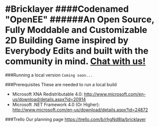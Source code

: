 #Bricklayer
####Codenamed "OpenEE"
######An Open Source, Fully Moddable and Customizable 2D Building Game inspired by Everybody Edits and built with the community in mind. [Chat with us!](http://coldstorm.tk/#/login?channels=OpenEE)
==========

###Running a local version
`Coming soon...`

###Prerequisites
These are needed to run a local build
* Microsoft XNA Redistributable 4.0: http://www.microsoft.com/en-us/download/details.aspx?id=20914
* Microsoft .NET Framework 4.0 (Or Higher): http://www.microsoft.com/en-us/download/details.aspx?id=24872

###Trello
Our planning page
https://trello.com/b/rhgNd8Ia/bricklayer
